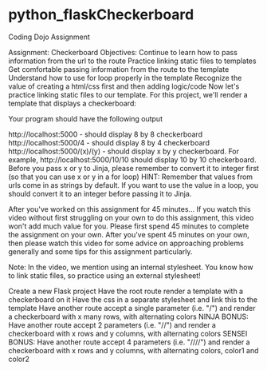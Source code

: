 # python_flaskCheckerboard
Coding Dojo Assignment

Assignment: Checkerboard
Objectives:
Continue to learn how to pass information from the url to the route
Practice linking static files to templates
Get comfortable passing information from the route to the template
Understand how to use for loop properly in the template
Recognize the value of creating a html/css first and then adding logic/code
Now let's practice linking static files to our template. For this project, we'll render a template that displays a checkerboard:



Your program should have the following output

http://localhost:5000 - should display 8 by 8 checkerboard
http://localhost:5000/4 - should display 8 by 4 checkerboard
http://localhost:5000/(x)/(y) - should display x by y checkerboard.  For example, http://localhost:5000/10/10 should display 10 by 10 checkerboard.  Before you pass x or y to Jinja, please remember to convert it to integer first (so that you can use x or y in a for loop)
HINT: Remember that values from urls come in as strings by default. If you want to use the value in a loop, you should convert it to an integer before passing it to Jinja.

After you've worked on this assignment for 45 minutes...
If you watch this video without first struggling on your own to do this assignment, this video won't add much value for you. Please first spend 45 minutes to complete the assignment on your own. After you've spent 45 minutes on your own, then please watch this video for some advice on approaching problems generally and some tips for this assignment particularly.

Note: In the video, we mention using an internal stylesheet. You know how to link static files, so practice using an external stylesheet!


 Create a new Flask project
 Have the root route render a template with a checkerboard on it
 Have the css in a separate stylesheet and link this to the template
 Have another route accept a single parameter (i.e. "/<x>") and render a checkerboard with x many rows, with alternating colors
 NINJA BONUS: Have another route accept 2 parameters (i.e. "/<x>/<y>") and render a checkerboard with x rows and y columns, with alternating colors
 SENSEI BONUS: Have another route accept 4 parameters (i.e. "/<x>/<y>/<color1>/<color2>") and render a checkerboard with x rows and y columns, with alternating colors, color1 and color2
